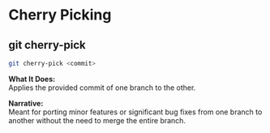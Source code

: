 # Cherry Picking

## git cherry-pick <commit>
```bash
git cherry-pick <commit>
```
**What It Does:**  
Applies the provided commit of one branch to the other.

**Narrative:**  
Meant for porting minor features or significant bug fixes from one branch to another without the need to merge the entire branch.